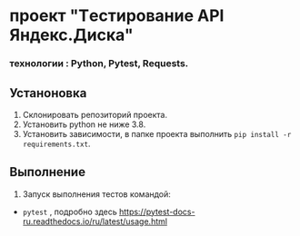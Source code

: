 # проект "Tестирование API Яндекс.Диска"
### технологии : Python, Pytest, Requests.
## Устаноновка
1. Склонировать репозиторий проекта.
2. Установить python не ниже 3.8.
3. Установить зависимости, в папке проекта выполнить `pip install -r requirements.txt`.
## Выполнение 
1. Запуск выполнения тестов командой: 
- `pytest` , подробно здесь https://pytest-docs-ru.readthedocs.io/ru/latest/usage.html